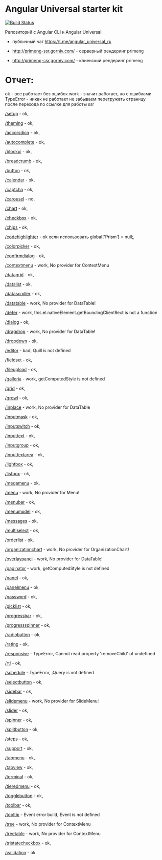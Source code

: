 # Angular Universal starter kit
[![Build Status](https://semaphoreci.com/api/v1/angularru/angular-universal-starter/branches/master/badge.svg)](https://semaphoreci.com/angularru/angular-universal-starter)

Репозиторий с Angular CLI и Angular Universal

- публичный чат https://t.me/angular_universal_ru

- http://primeng-ssr.gorniv.com/ - серверный рендеринг primeng

- http://primeng-csr.gorniv.com/ - клиенский рендеринг primeng

# Отчет:

ok - все работает без ошибок 
work - значит работает, но с ошибками 
TypeError - никак не работает 
не забываем перегружать страницу после перехода по ссылке для работы ssr

[/setup](http://primeng-ssr.gorniv.com/primeng/setup) - ok,


[/theming](http://primeng-ssr.gorniv.com/primeng/theming) - ok,


[/accorsdion](http://primeng-ssr.gorniv.com/primeng/accorsdion) - ok,


[/autocomplete](http://primeng-ssr.gorniv.com/primeng/autocomplete) - ok,


[/blockui](http://primeng-ssr.gorniv.com/primeng/blockui) - ok,


[/breadcrumb](http://primeng-ssr.gorniv.com/primeng/breadcrumb) - ok,


[/button](http://primeng-ssr.gorniv.com/primeng/button) - ok,


[/calendar](http://primeng-ssr.gorniv.com/primeng/calendar) - ok,


[/captcha](http://primeng-ssr.gorniv.com/primeng/captcha) - ok,


[/carousel](http://primeng-ssr.gorniv.com/primeng/carousel) - no,


[/chart](http://primeng-ssr.gorniv.com/primeng/chart) - ok,


[/checkbox](http://primeng-ssr.gorniv.com/primeng/checkbox) - ok,


[/chips](http://primeng-ssr.gorniv.com/primeng/chips) - ok,


[/codehighlighter](http://primeng-ssr.gorniv.com/primeng/codehighlighter) - ok если использовать global['Prism'] = null;,


[/colorpicker](http://primeng-ssr.gorniv.com/primeng/colorpicker) - ok,


[/confirmdialog](http://primeng-ssr.gorniv.com/primeng/confirmdialog) - ok,


[/contextmenu](http://primeng-ssr.gorniv.com/primeng/contextmenu) - work, No provider for ContextMenu


[/datagrid](http://primeng-ssr.gorniv.com/primeng/datagrid) - ok,


[/datalist](http://primeng-ssr.gorniv.com/primeng/datalist) - ok,


[/datascroller](http://primeng-ssr.gorniv.com/primeng/datascroller) - ok,


[/datatable](http://primeng-ssr.gorniv.com/primeng/datatable) - work, No provider for DataTable!


[/defer](http://primeng-ssr.gorniv.com/primeng/defer) - work, this.el.nativeElement.getBoundingClientRect is not a function


[/dialog](http://primeng-ssr.gorniv.com/primeng/dialog) - ok,


[/dragdrop](http://primeng-ssr.gorniv.com/primeng/dragdrop) - work, No provider for DataTable!


[/dropdown](http://primeng-ssr.gorniv.com/primeng/dropdown) - ok,


[/editor](http://primeng-ssr.gorniv.com/primeng/editor) - bad, Quill is not defined


[/fieldset](http://primeng-ssr.gorniv.com/primeng/fieldset) - ok,


[/fileupload](http://primeng-ssr.gorniv.com/primeng/fileupload) - ok,


[/galleria](http://primeng-ssr.gorniv.com/primeng/galleria) - work, getComputedStyle is not defined


[/grid](http://primeng-ssr.gorniv.com/primeng/grid) - ok,


[/growl](http://primeng-ssr.gorniv.com/primeng/growl) - ok,


[/inplace](http://primeng-ssr.gorniv.com/primeng/inplace) - work, No provider for DataTable


[/inputmask](http://primeng-ssr.gorniv.com/primeng/inputmask) - ok,


[/inputswitch](http://primeng-ssr.gorniv.com/primeng/inputswitch) - ok,


[/inputtext](http://primeng-ssr.gorniv.com/primeng/inputtext) - ok,


[/inputgroup](http://primeng-ssr.gorniv.com/primeng/inputgroup) - ok,


[/inputtextarea](http://primeng-ssr.gorniv.com/primeng/inputtextarea) - ok,


[/lightbox](http://primeng-ssr.gorniv.com/primeng/lightbox) - ok,


[/listbox](http://primeng-ssr.gorniv.com/primeng/listbox) - ok,


[/megamenu](http://primeng-ssr.gorniv.com/primeng/megamenu) - ok,


[/menu](http://primeng-ssr.gorniv.com/primeng/menu) - work, No provider for Menu!


[/menubar](http://primeng-ssr.gorniv.com/primeng/menubar) - ok,


[/menumodel](http://primeng-ssr.gorniv.com/primeng/menumodel) - ok,


[/messages](http://primeng-ssr.gorniv.com/primeng/messages) - ok,


[/multiselect](http://primeng-ssr.gorniv.com/primeng/multiselect) - ok,


[/orderlist](http://primeng-ssr.gorniv.com/primeng/orderlist) - ok,


[/organizationchart](http://primeng-ssr.gorniv.com/primeng/organizationchart) - work, No provider for OrganizationChart!


[/overlaypanel](http://primeng-ssr.gorniv.com/primeng/overlaypanel) - work, No provider for DataTable!


[/paginator](http://primeng-ssr.gorniv.com/primeng/paginator) - work, getComputedStyle is not defined


[/panel](http://primeng-ssr.gorniv.com/primeng/panel) - ok,


[/panelmenu](http://primeng-ssr.gorniv.com/primeng/panelmenu) - ok,


[/password](http://primeng-ssr.gorniv.com/primeng/password) - ok,


[/picklist](http://primeng-ssr.gorniv.com/primeng/picklist) - ok,


[/progressbar](http://primeng-ssr.gorniv.com/primeng/progressbar) - ok,


[/progressspinner](http://primeng-ssr.gorniv.com/primeng/progressspinner) - ok,


[/radiobutton](http://primeng-ssr.gorniv.com/primeng/radiobutton) - ok,


[/rating](http://primeng-ssr.gorniv.com/primeng/rating) - ok,


[/responsive](http://primeng-ssr.gorniv.com/primeng/responsive) - TypeError, Cannot read property 'removeChild' of undefined


[/rtl](http://primeng-ssr.gorniv.com/primeng/rtl) - ok,


[/schedule](http://primeng-ssr.gorniv.com/primeng/schedule) - TypeError, jQuery is not defined


[/selectbutton](http://primeng-ssr.gorniv.com/primeng/selectbutton) - ok,


[/sidebar](http://primeng-ssr.gorniv.com/primeng/sidebar) - ok,


[/slidemenu](http://primeng-ssr.gorniv.com/primeng/slidemenu) - work, No provider for SlideMenu!


[/slider](http://primeng-ssr.gorniv.com/primeng/slider) - ok,


[/spinner](http://primeng-ssr.gorniv.com/primeng/spinner) - ok,


[/splitbutton](http://primeng-ssr.gorniv.com/primeng/splitbutton) - ok,


[/steps](http://primeng-ssr.gorniv.com/primeng/steps) - ok,


[/support](http://primeng-ssr.gorniv.com/primeng/support) - ok,


[/tabmenu](http://primeng-ssr.gorniv.com/primeng/tabmenu) - ok,


[/tabview](http://primeng-ssr.gorniv.com/primeng/tabview) - ok,


[/terminal](http://primeng-ssr.gorniv.com/primeng/terminal) - ok,


[/tieredmenu](http://primeng-ssr.gorniv.com/primeng/tieredmenu) - ok,


[/togglebutton](http://primeng-ssr.gorniv.com/primeng/togglebutton) - ok,


[/toolbar](http://primeng-ssr.gorniv.com/primeng/toolbar) - ok,


[/tooltip](http://primeng-ssr.gorniv.com/primeng/tooltip) - Event error build, Event is not defined


[/tree](http://primeng-ssr.gorniv.com/primeng/tree) - work, No provider for ContextMenu


[/treetable](http://primeng-ssr.gorniv.com/primeng/treetable) - work, No provider for ContextMenu


[/tristatecheckbox](http://primeng-ssr.gorniv.com/primeng/tristatecheckbox) - ok,


[/validation](http://primeng-ssr.gorniv.com/primeng/validation) - ok